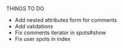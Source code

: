 THINGS TO DO

- Add nested attributes form for comments
- Add validations
- Fix comments iterator in spots#show
- Fix user spots in index